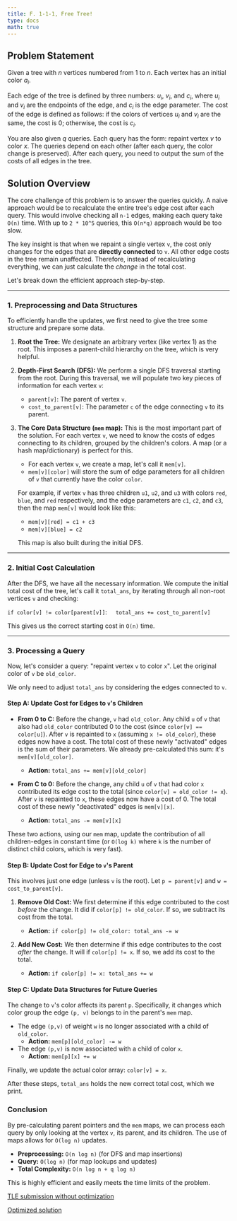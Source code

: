 ```yaml
---
title: F. 1-1-1, Free Tree!
type: docs
math: true
---
```


## Problem Statement
Given a tree with $n$ vertices numbered from 1 to $n$. Each vertex has an initial color $a_i$.

Each edge of the tree is defined by three numbers: $u_i$, $v_i$, and $c_i$, where $u_i$ and $v_i$ are the endpoints of the edge, and $c_i$ is the edge parameter. The cost of the edge is defined as follows: if the colors of vertices $u_i$ and $v_i$ are the same, the cost is 0; otherwise, the cost is $c_i$.

You are also given $q$ queries. Each query has the form: repaint vertex $v$ to color $x$. The queries depend on each other (after each query, the color change is preserved). After each query, you need to output the sum of the costs of all edges in the tree.

## Solution Overview

The core challenge of this problem is to answer the queries quickly. A naive approach would be to recalculate the entire tree's edge cost after each query. This would involve checking all `n-1` edges, making each query take `O(n)` time. With up to `2 * 10^5` queries, this `O(n*q)` approach would be too slow.

The key insight is that when we repaint a single vertex `v`, the cost only changes for the edges that are **directly connected** to `v`. All other edge costs in the tree remain unaffected. Therefore, instead of recalculating everything, we can just calculate the *change* in the total cost.

Let's break down the efficient approach step-by-step.

***

### 1. Preprocessing and Data Structures

To efficiently handle the updates, we first need to give the tree some structure and prepare some data.

1.  **Root the Tree:** We designate an arbitrary vertex (like vertex 1) as the root. This imposes a parent-child hierarchy on the tree, which is very helpful.

2.  **Depth-First Search (DFS):** We perform a single DFS traversal starting from the root. During this traversal, we will populate two key pieces of information for each vertex `v`:
    * `parent[v]`: The parent of vertex `v`.
    * `cost_to_parent[v]`: The parameter `c` of the edge connecting `v` to its parent.

3.  **The Core Data Structure (`mem` map):** This is the most important part of the solution. For each vertex `v`, we need to know the costs of edges connecting to its children, grouped by the children's colors. A map (or a hash map/dictionary) is perfect for this.

    * For each vertex `v`, we create a map, let's call it `mem[v]`.
    * `mem[v][color]` will store the sum of edge parameters for all children of `v` that currently have the color `color`.

    For example, if vertex `v` has three children `u1`, `u2`, and `u3` with colors `red`, `blue`, and `red` respectively, and the edge parameters are `c1`, `c2`, and `c3`, then the map `mem[v]` would look like this:
    * `mem[v][red] = c1 + c3`
    * `mem[v][blue] = c2`

    This map is also built during the initial DFS.

***

### 2. Initial Cost Calculation

After the DFS, we have all the necessary information. We compute the initial total cost of the tree, let's call it `total_ans`, by iterating through all non-root vertices `v` and checking:

`if color[v] != color[parent[v]]`:
&nbsp;&nbsp;&nbsp;&nbsp;`total_ans += cost_to_parent[v]`

This gives us the correct starting cost in `O(n)` time.

***

### 3. Processing a Query

Now, let's consider a query: "repaint vertex `v` to color `x`". Let the original color of `v` be `old_color`.

We only need to adjust `total_ans` by considering the edges connected to `v`.

#### **Step A: Update Cost for Edges to `v`'s Children**

* **From 0 to C:** Before the change, `v` had `old_color`. Any child `u` of `v` that also had `old_color` contributed 0 to the cost (since `color[v] == color[u]`). After `v` is repainted to `x` (assuming `x != old_color`), these edges now have a cost. The total cost of these newly "activated" edges is the sum of their parameters. We already pre-calculated this sum: it's `mem[v][old_color]`.
    * **Action:** `total_ans += mem[v][old_color]`

* **From C to 0:** Before the change, any child `u` of `v` that had color `x` contributed its edge cost to the total (since `color[v] = old_color != x`). After `v` is repainted to `x`, these edges now have a cost of 0. The total cost of these newly "deactivated" edges is `mem[v][x]`.
    * **Action:** `total_ans -= mem[v][x]`

These two actions, using our `mem` map, update the contribution of all children-edges in constant time (or `O(log k)` where `k` is the number of distinct child colors, which is very fast).

#### **Step B: Update Cost for Edge to `v`'s Parent**

This involves just one edge (unless `v` is the root). Let `p = parent[v]` and `w = cost_to_parent[v]`.

1.  **Remove Old Cost:** We first determine if this edge contributed to the cost *before* the change. It did if `color[p] != old_color`. If so, we subtract its cost from the total.
    * **Action:** `if color[p] != old_color: total_ans -= w`

2.  **Add New Cost:** We then determine if this edge contributes to the cost *after* the change. It will if `color[p] != x`. If so, we add its cost to the total.
    * **Action:** `if color[p] != x: total_ans += w`

#### **Step C: Update Data Structures for Future Queries**

The change to `v`'s color affects its parent `p`. Specifically, it changes which color group the edge `(p, v)` belongs to in the parent's `mem` map.

* The edge `(p,v)` of weight `w` is no longer associated with a child of `old_color`.
    * **Action:** `mem[p][old_color] -= w`
* The edge `(p,v)` is now associated with a child of color `x`.
    * **Action:** `mem[p][x] += w`

Finally, we update the actual color array: `color[v] = x`.

After these steps, `total_ans` holds the new correct total cost, which we print.

### Conclusion

By pre-calculating parent pointers and the `mem` maps, we can process each query by only looking at the vertex `v`, its parent, and its children. The use of maps allows for `O(log n)` updates.

* **Preprocessing:** `O(n log n)` (for DFS and map insertions)
* **Query:** `O(log n)` (for map lookups and updates)
* **Total Complexity:** `O(n log n + q log n)`

This is highly efficient and easily meets the time limits of the problem.

[TLE submission without optimization](https://codeforces.com/contest/2126/submission/330429690)

[Optimized solution](https://codeforces.com/contest/2126/submission/330432359)